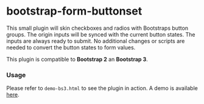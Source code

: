 # bootstrap-form-buttonset

This small plugin will skin checkboxes and radios with Bootstraps button groups. The origin inputs will be synced with
the current button states. The inputs are always ready to submit. No additional changes or scripts are needed to convert
the button states to form values.

This plugin is compatible to **Bootstrap 2** an **Bootstrap 3**.

### Usage

Please refer to `demo-bs3.html` to see the plugin in action. A demo is available [here](http://akger1379.github.io/bootstrap-form-buttonset/demo-bs3.html).
